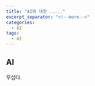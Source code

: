 ```yaml
---
title: "AI에 대한 ....."
excerpt_separator: "<!--more-->"
categories:
  - AI
tags:
  - AI
---
```


## AI
무섭다. 
